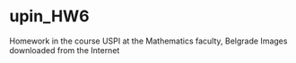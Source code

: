 # upin_HW6
Homework in the course USPI at the  Mathematics faculty, Belgrade
Images downloaded from the Internet
